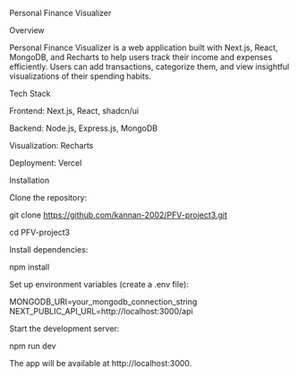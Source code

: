 Personal Finance Visualizer

Overview

Personal Finance Visualizer is a web application built with Next.js, React, MongoDB, and Recharts to help users track their income and expenses efficiently. Users can add transactions, categorize them, and view insightful visualizations of their spending habits.

Tech Stack

Frontend: Next.js, React, shadcn/ui

Backend: Node.js, Express.js, MongoDB

Visualization: Recharts

Deployment: Vercel

Installation

Clone the repository:

git clone https://github.com/kannan-2002/PFV-project3.git

cd PFV-project3

Install dependencies:

npm install

Set up environment variables (create a .env file):

MONGODB_URI=your_mongodb_connection_string
NEXT_PUBLIC_API_URL=http://localhost:3000/api

Start the development server:

npm run dev

The app will be available at http://localhost:3000.
